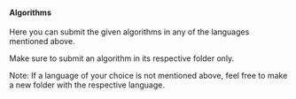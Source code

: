 #### Algorithms
Here you can submit the given algorithms in any of the languages mentioned above. 

Make sure to submit an algorithm in its respective folder only. 

Note: If a language of your choice is not mentioned above, feel free to make a new folder with the respective language.


